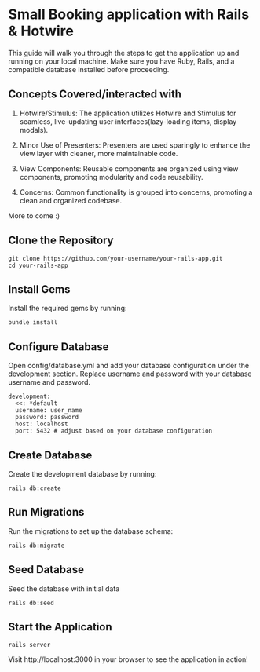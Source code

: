# Small Booking application with Rails & Hotwire

This guide will walk you through the steps to get the application up and running on your local machine. Make sure you have Ruby, Rails, and a compatible database installed before proceeding.

## Concepts Covered/interacted with

1. Hotwire/Stimulus: The application utilizes Hotwire and Stimulus for seamless, live-updating user interfaces(lazy-loading items, display modals).

2. Minor Use of Presenters: Presenters are used sparingly to enhance the view layer with cleaner, more maintainable code.

3. View Components: Reusable components are organized using view components, promoting modularity and code reusability.

4. Concerns: Common functionality is grouped into concerns, promoting a clean and organized codebase.

More to come :)


## Clone the Repository

```
git clone https://github.com/your-username/your-rails-app.git
cd your-rails-app
```

## Install Gems

Install the required gems by running:

```
bundle install
```

## Configure Database

Open config/database.yml and add your database configuration under the development section. Replace username and password with your database username and password.


```
development:
  <<: *default
  username: user_name
  password: password
  host: localhost
  port: 5432 # adjust based on your database configuration
```

## Create Database
Create the development database by running:

```
rails db:create
```

## Run Migrations
Run the migrations to set up the database schema:

```
rails db:migrate
```

## Seed Database
Seed the database with initial data

```
rails db:seed
```

## Start the Application

```
rails server
```
Visit http://localhost:3000 in your browser to see the application in action!